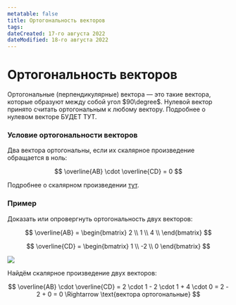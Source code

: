 ```yaml
---
metatable: false
title: Ортогональность векторов
tags:
dateCreated: 17-го августа 2022
dateModified: 18-го августа 2022
---
```


# Ортогональность векторов

Ортогональные (перпендикулярные) вектора — это такие вектора, которые образуют между собой угол $90\degree$.  Нулевой вектор принято считать ортогональным к любому вектору. Подробнее о нулевом векторе БУДЕТ ТУТ.

### Условие ортогональности векторов

Два вектора ортогональны, если их скалярное произведение обращается в ноль:

$$
\overline{AB} \cdot \overline{CD} = 0
$$

Подробнее о скалярном произведении [тут](%D0%A1%D0%BA%D0%B0%D0%BB%D1%8F%D1%80%D0%BD%D0%BE%D0%B5%20(%D1%82%D0%BE%D1%87%D0%B5%D1%87%D0%BD%D0%BE%D0%B5)%20%D0%BF%D1%80%D0%BE%D0%B8%D0%B7%D0%B2%D0%B5%D0%B4%D0%B5%D0%BD%D0%B8%D0%B5%20%D0%B2%D0%B5%D0%BA%D1%82%D0%BE%D1%80%D0%BE%D0%B2.md).

### Пример

Доказать или опровергнуть ортогональность двух векторов:

$$
\overline{AB} = \begin{bmatrix}
2 \\ 
1 \\ 
4 \\ 
\end{bmatrix}
$$

$$
\overline{CD} = \begin{bmatrix}
1 \\ 
-2 \\ 
0
\end{bmatrix}
$$

![](https://imgur.com/izPINZI.png)

Найдём скалярное произведение двух векторов:

$$
\overline{AB} \cdot \overline{CD} = 2 \cdot 1 - 2 \cdot 1 + 4 \cdot 0 = 2 - 2 + 0 = 0 \Rightarrow \text{вектора ортогональные}
$$